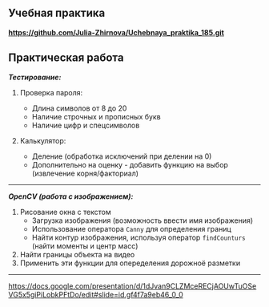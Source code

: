 ## Учебная практика
__https://github.com/Julia-Zhirnova/Uchebnaya_praktika_185.git__
## Практическая работа  

___Тестирование:___
1. Проверка пароля:
    - Длина символов от 8 до 20
    - Наличие строчных и прописных букв
    - Наличие цифр и спецсимволов

3. Калькулятор:
    - Деление (обработка исключений при делении на 0)
    - Дополнительно на оценку - добавить функцию на выбор (извлечение корня/факториал)  
---
___OpenCV (работа с изображением):___
1. Рисование окна с текстом
    - Загрузка изображения (возможность ввести имя изображения)
    - Использование оператора `Canny` для определения границ
    - Найти контур изображения, используя оператор `findCounturs` (найти моменты и центр масс)
2. Найти границы объекта на видео
3. Применить эти функции для опеределения дорожноё разметки
---
https://docs.google.com/presentation/d/1dJvan9CLZMceRECjAOUwTuOSeVG5x5giPiLobkPFtDo/edit#slide=id.gf4f7a9eb46_0_0
